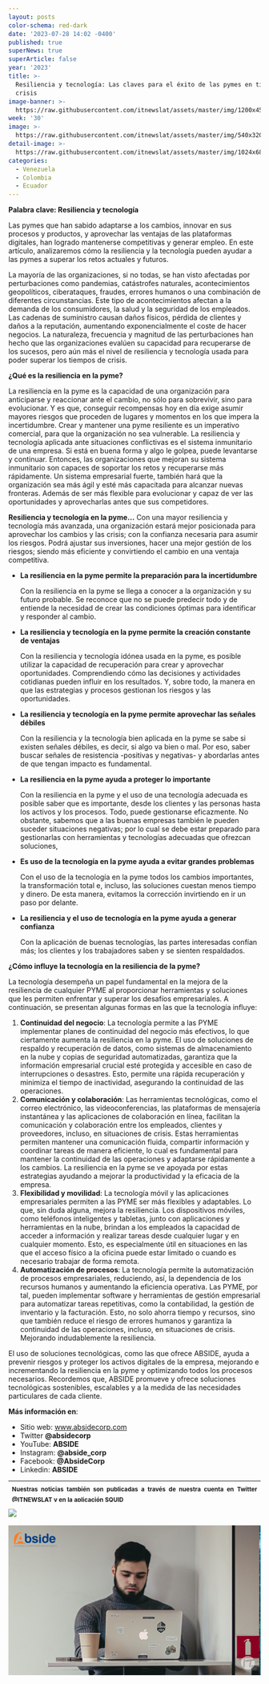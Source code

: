 ```yaml
---
layout: posts
color-schema: red-dark
date: '2023-07-28 14:02 -0400'
published: true
superNews: true
superArticle: false
year: '2023'
title: >-
  Resiliencia y tecnología: Las claves para el éxito de las pymes en tiempos de
  crisis
image-banner: >-
  https://raw.githubusercontent.com/itnewslat/assets/master/img/1200x450/abside-1200X450-jULIO.jpg
week: '30'
image: >-
  https://raw.githubusercontent.com/itnewslat/assets/master/img/540x320/Abside-Julio-p.jpg
detail-image: >-
  https://raw.githubusercontent.com/itnewslat/assets/master/img/1024x680/Abside-Julio-g.jpg
categories:
  - Venezuela
  - Colombia
  - Ecuador
---
```

**Palabra clave: Resiliencia y tecnología**

Las pymes que han sabido adaptarse a los cambios, innovar en sus procesos y productos, y aprovechar las ventajas de las plataformas digitales, han logrado mantenerse competitivas y generar empleo. En este artículo, analizaremos cómo la resiliencia y la tecnología pueden ayudar a las pymes a superar los retos actuales y futuros.

La mayoría de las organizaciones, si no todas, se han visto afectadas por perturbaciones como pandemias, catástrofes naturales, acontecimientos geopolíticos, ciberataques, fraudes, errores humanos o una combinación de diferentes circunstancias. Este tipo de acontecimientos afectan a la demanda de los consumidores, la salud y la seguridad de los empleados. Las cadenas de suministro causan daños físicos, pérdida de clientes y daños a la reputación, aumentando exponencialmente el coste de hacer negocios. La naturaleza, frecuencia y magnitud de las perturbaciones han hecho que las organizaciones evalúen su capacidad para recuperarse de los sucesos, pero aún más el nivel de resiliencia y tecnología usada para poder superar los tiempos de crisis.

**¿Qué es la resiliencia en la pyme?**

La resiliencia en la pyme es la capacidad de una organización para anticiparse y reaccionar ante el cambio, no sólo para sobrevivir, sino para evolucionar. Y es que, conseguir recompensas hoy en día exige asumir mayores riesgos que proceden de lugares y momentos en los que impera la incertidumbre. Crear y mantener una pyme resiliente es un imperativo comercial, para que la organización no sea vulnerable. La resiliencia y tecnología aplicada ante situaciones conflictivas es el sistema inmunitario de una empresa. Si está en buena forma y algo le golpea, puede levantarse y continuar. Entonces, las organizaciones que mejoran su sistema inmunitario son capaces de soportar los retos y recuperarse más rápidamente. Un sistema empresarial fuerte, también hará que la organización sea más ágil y esté más capacitada para alcanzar nuevas fronteras. Además de ser más flexible para evolucionar y capaz de ver las oportunidades y aprovecharlas antes que sus competidores.

**Resiliencia y tecnología en la pyme…**
Con una mayor resiliencia y tecnología más avanzada, una organización estará mejor posicionada para aprovechar los cambios y las crisis; con la confianza necesaria para asumir los riesgos. Podrá ajustar sus inversiones, hacer una mejor gestión de los riesgos; siendo más eficiente y convirtiendo el cambio en una ventaja competitiva.

- **La resiliencia en la pyme permite la preparación para la incertidumbre**

  Con la resiliencia en la pyme se llega a conocer a la organización y su futuro probable. Se reconoce que no se puede predecir todo y de entiende la necesidad de crear las condiciones óptimas para identificar y responder al cambio.

- **La resiliencia y tecnología en la pyme permite la creación constante de ventajas**

  Con la resiliencia y tecnología idónea usada en la pyme, es posible utilizar la capacidad de recuperación para crear y aprovechar oportunidades. Comprendiendo cómo las decisiones y actividades cotidianas pueden influir en los resultados. Y, sobre todo, la manera en que las estrategias y procesos gestionan los riesgos y las oportunidades.

- **La resiliencia y tecnología en la pyme permite aprovechar las señales débiles**

  Con la resiliencia y la tecnología bien aplicada en la pyme se sabe si existen señales débiles, es decir, si algo va bien o mal. Por eso, saber buscar señales de resistencia -positivas y negativas- y abordarlas antes de que tengan impacto es fundamental.

- **La resiliencia en la pyme ayuda a proteger lo importante**

  Con la resiliencia en la pyme y el uso de una tecnología adecuada es posible saber que es importante, desde los clientes y las personas hasta los activos y los procesos. Todo, puede gestionarse eficazmente. No obstante, sabemos que a las buenas empresas también le pueden suceder situaciones negativas; por lo cual se debe estar preparado para gestionarlas con herramientas y tecnologías adecuadas que ofrezcan soluciones,

- **Es uso de la tecnología en la pyme ayuda a evitar grandes problemas**

  Con el uso de la tecnología en la pyme todos los cambios importantes, la transformación total e, incluso, las soluciones cuestan menos tiempo y dinero. De esta manera, evitamos la corrección invirtiendo en ir un paso por delante.

- **La resiliencia y el uso de tecnología en la pyme ayuda a generar confianza**

  Con la aplicación de buenas tecnologías, las partes interesadas confían más; los clientes y los trabajadores saben y se sienten respaldados. 

**¿Cómo influye la tecnología en la resiliencia de la pyme?**

La tecnología desempeña un papel fundamental en la mejora de la resiliencia de cualquier PYME al proporcionar herramientas y soluciones que les permiten enfrentar y superar los desafíos empresariales. A continuación, se presentan algunas formas en las que la tecnología influye: 

1.	**Continuidad del negocio**: La tecnología permite a las PYME implementar planes de continuidad del negocio más efectivos, lo que ciertamente aumenta la resiliencia en la pyme. El uso de soluciones de respaldo y recuperación de datos, como sistemas de almacenamiento en la nube y copias de seguridad automatizadas, garantiza que la información empresarial crucial esté protegida y accesible en caso de interrupciones o desastres. Esto, permite una rápida recuperación y minimiza el tiempo de inactividad, asegurando la continuidad de las operaciones.
2.	**Comunicación y colaboración**: Las herramientas tecnológicas, como el correo electrónico, las videoconferencias, las plataformas de mensajería instantánea y las aplicaciones de colaboración en línea, facilitan la comunicación y colaboración entre los empleados, clientes y proveedores, incluso, en situaciones de crisis. Estas herramientas permiten mantener una comunicación fluida, compartir información y coordinar tareas de manera eficiente, lo cual es fundamental para mantener la continuidad de las operaciones y adaptarse rápidamente a los cambios. La resiliencia en la pyme se ve apoyada por estas estrategias ayudando a mejorar la productividad y la eficacia de la empresa.
3.	**Flexibilidad y movilidad**: La tecnología móvil y las aplicaciones empresariales permiten a las PYME ser más flexibles y adaptables. Lo que, sin duda alguna, mejora la resiliencia. Los dispositivos móviles, como teléfonos inteligentes y tabletas, junto con aplicaciones y herramientas en la nube, brindan a los empleados la capacidad de acceder a información y realizar tareas desde cualquier lugar y en cualquier momento. Esto, es especialmente útil en situaciones en las que el acceso físico a la oficina puede estar limitado o cuando es necesario trabajar de forma remota.
4.	**Automatización de procesos**: La tecnología permite la automatización de procesos empresariales, reduciendo, así, la dependencia de los recursos humanos y aumentando la eficiencia operativa. Las PYME, por tal, pueden implementar software y herramientas de gestión empresarial para automatizar tareas repetitivas, como la contabilidad, la gestión de inventario y la facturación. Esto, no solo ahorra tiempo y recursos, sino que también reduce el riesgo de errores humanos y garantiza la continuidad de las operaciones, incluso, en situaciones de crisis. Mejorando indudablemente la resiliencia.

El uso de soluciones tecnológicas, como las que ofrece ABSIDE, ayuda a prevenir riesgos y proteger los activos digitales de la empresa, mejorando e incrementando la resiliencia en la pyme y optimizando todos los procesos necesarios. Recordemos que, ABSIDE promueve y ofrece soluciones tecnológicas sostenibles, escalables y a la medida de las necesidades particulares de cada cliente. 

**Más información en**:
- Sitio web: www.absidecorp.com
- Twitter **@absidecorp**
- YouTube: **ABSIDE**
- Instagram: **@abside_corp**
- Facebook: **@AbsideCorp**
- Linkedin: **ABSIDE**

<table style="height: 42px;" width="569">
<tbody>
<tr>
<td style="text-align: justify;"><sub><strong>Nuestras noticias también son publicadas a través de nuestra cuenta en Twitter <a href="https://twitter.com/itnewslat?lang=es">@ITNEWSLAT</a> y en la aplicación <a href="https://squidapp.co/en/">SQUID</a></strong></sub></td>
</tr>
</tbody>
</table>

<img src="https://tracker.metricool.com/c3po.jpg?hash=56f88a41e39ab42c063cc51676587a04"/>

![](https://raw.githubusercontent.com/itnewslat/assets/master/img/540x320/Abside-Julio-p.jpg)
